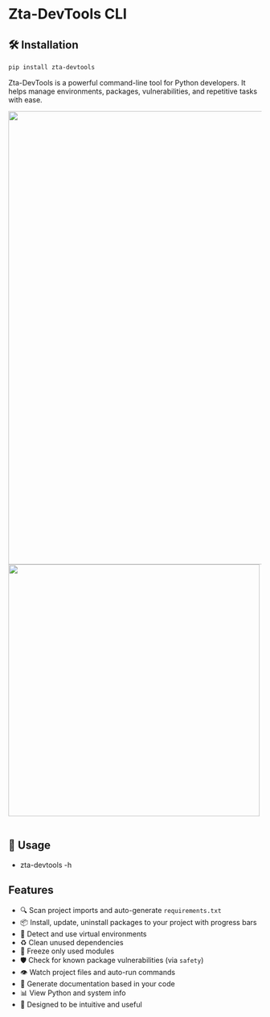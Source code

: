 # Zta-DevTools CLI

## 🛠️ Installation

```bash
pip install zta-devtools
```

Zta-DevTools is a powerful command-line tool for Python developers. It helps manage environments, packages, vulnerabilities, and repetitive tasks with ease.
<table>
  <tr>
      <img src="https://github.com/user-attachments/assets/7dd048c9-1f74-48d7-9caa-d63c725d3d84" width="900"/>
      <img src="https://github.com/user-attachments/assets/48e8d5f8-6ee8-4539-950e-eff304f589eb" width="500"/>
  </tr>
</table>


## 🚀 Usage

- zta-devtools -h

## Features

- 🔍 Scan project imports and auto-generate `requirements.txt`
- 📦 Install, update, uninstall packages to your project with progress bars
- 🧪 Detect and use virtual environments
- ♻️ Clean unused dependencies
- 📄 Freeze only used modules
- 🛡️ Check for known package vulnerabilities (via `safety`)
- 👁️ Watch project files and auto-run commands
- 🧰 Generate documentation based in your code
- 📊 View Python and system info
- 🔭 Designed to be intuitive and useful

